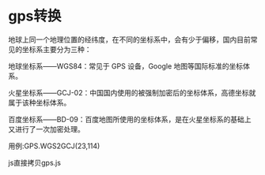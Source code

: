 # gps转换

  地球上同一个地理位置的经纬度，在不同的坐标系中，会有少于偏移，国内目前常见的坐标系主要分为三种：
  
  地球坐标系——WGS84：常见于 GPS 设备，Google 地图等国际标准的坐标体系。
  
  火星坐标系——GCJ-02：中国国内使用的被强制加密后的坐标体系，高德坐标就属于该种坐标体系。
  
  百度坐标系——BD-09：百度地图所使用的坐标体系，是在火星坐标系的基础上又进行了一次加密处理。
  

  用例:GPS.WGS2GCJ(23,114)
  

  js直接拷贝gps.js
